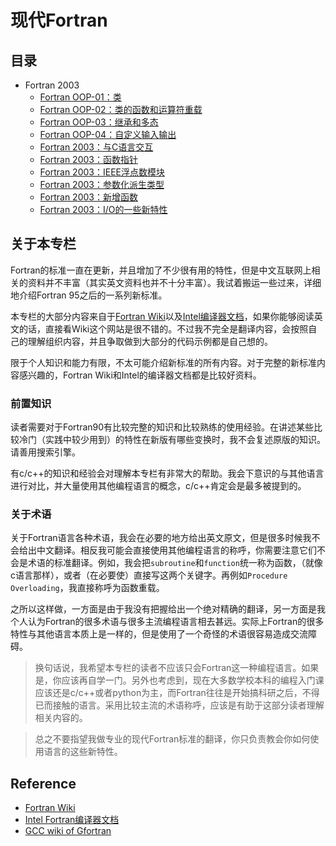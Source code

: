 # 现代Fortran

## 目录

- Fortran 2003
  - [Fortran OOP-01：类](oop-01.md)
  - [Fortran OOP-02：类的函数和运算符重载](oop-02.md)
  - [Fortran OOP-03：继承和多态](oop-03.md)
  - [Fortran OOP-04：自定义输入输出](oop-04.md)
  - [Fortran 2003：与C语言交互](c-interoperability.md)
  - [Fortran 2003：函数指针](procedure-pointer.md)
  - [Fortran 2003：IEEE浮点数模块](IEEE-arithmetic.md)
  - [Fortran 2003：参数化派生类型](parametrized-derived-types.md)
  - [Fortran 2003：新增函数](new-intrinsics.md)
  - [Fortran 2003：I/O的一些新特性](IO-f03.md)


## 关于本专栏

Fortran的标准一直在更新，并且增加了不少很有用的特性，但是中文互联网上相关的资料并不丰富（其实英文资料也并不十分丰富）。我试着搬运一些过来，详细地介绍Fortran 95之后的一系列新标准。

本专栏的大部分内容来自于[Fortran Wiki](https://fortranwiki.org/fortran/show/HomePage)以及[Intel编译器文档](https://www.intel.com/content/www/us/en/develop/documentation/fortran-compiler-oneapi-dev-guide-and-reference/top.html)，如果你能够阅读英文的话，直接看Wiki这个网站是很不错的。不过我不完全是翻译内容，会按照自己的理解组织内容，并且争取做到大部分的代码示例都是自己想的。

限于个人知识和能力有限，不太可能介绍新标准的所有内容。对于完整的新标准内容感兴趣的，Fortran Wiki和Intel的编译器文档都是比较好资料。

### 前置知识

读者需要对于Fortran90有比较完整的知识和比较熟练的使用经验。在讲述某些比较冷门（实践中较少用到）的特性在新版有哪些变换时，我不会复述原版的知识。请善用搜索引擎。

有c/c++的知识和经验会对理解本专栏有非常大的帮助。我会下意识的与其他语言进行对比，并大量使用其他编程语言的概念，c/c++肯定会是最多被提到的。

### 关于术语

关于Fortran语言各种术语，我会在必要的地方给出英文原文，但是很多时候我不会给出中文翻译。相反我可能会直接使用其他编程语言的称呼，你需要注意它们不会是术语的标准翻译。例如，我会把`subroutine`和`function`统一称为函数，（就像c语言那样），或者（在必要使）直接写这两个关键字。再例如`Procedure Overloading`，我直接称呼为函数重载。

之所以这样做，一方面是由于我没有把握给出一个绝对精确的翻译，另一方面是我个人认为Fortran的很多术语与很多主流编程语言相去甚远。实际上Fortran的很多特性与其他语言本质上是一样的，但是使用了一个奇怪的术语很容易造成交流障碍。

> 换句话说，我希望本专栏的读者不应该只会Fortran这一种编程语言。如果是，你应该再自学一门。另外也考虑到，现在大多数学校本科的编程入门课应该还是c/c++或者python为主，而Fortran往往是开始搞科研之后，不得已而接触的语言。采用比较主流的术语称呼，应该是有助于这部分读者理解相关内容的。

> 总之不要指望我做专业的现代Fortran标准的翻译，你只负责教会你如何使用语言的这些新特性。

## Reference

- [Fortran Wiki](https://fortranwiki.org/fortran/show/HomePage)
- [Intel Fortran编译器文档](https://www.intel.com/content/www/us/en/develop/documentation/fortran-compiler-oneapi-dev-guide-and-reference/top.html)
- [GCC wiki of Gfortran](https://gcc.gnu.org/wiki/GFortran)
